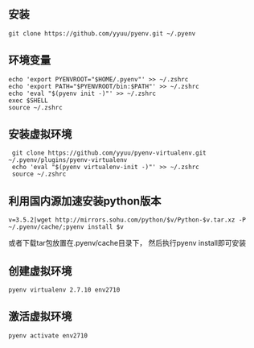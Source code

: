 ## 安装

```
git clone https://github.com/yyuu/pyenv.git ~/.pyenv
```



## 环境变量

```
echo 'export PYENVROOT="$HOME/.pyenv"' >> ~/.zshrc
echo 'export PATH="$PYENVROOT/bin:$PATH"' >> ~/.zshrc
echo 'eval "$(pyenv init -)"' >> ~/.zshrc
exec $SHELL
source ~/.zshrc
```



## 安装虚拟环境

```
 git clone https://github.com/yyuu/pyenv-virtualenv.git ~/.pyenv/plugins/pyenv-virtualenv
 echo 'eval "$(pyenv virtualenv-init -)"' >> ~/.zshrc
 source ~/.zshrc
```

## 利用国内源加速安装python版本

```
v=3.5.2|wget http://mirrors.sohu.com/python/$v/Python-$v.tar.xz -P ~/.pyenv/cache/;pyenv install $v
```
或者下载tar包放置在.pyenv/cache目录下， 然后执行pyenv install即可安装



## 创建虚拟环境

```
pyenv virtualenv 2.7.10 env2710
```

## 激活虚拟环境

```
pyenv activate env2710
```
